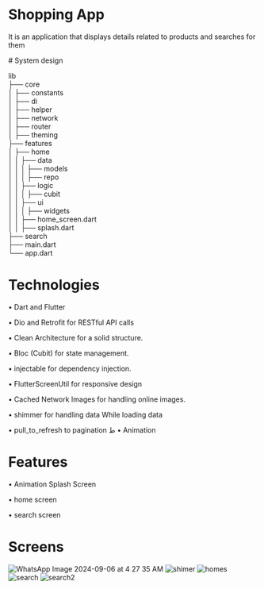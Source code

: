 
<div align="start">
  
# Shopping App 
It is an application that displays details related to products and searches for them


<div align="start">
# System design

lib  
├── core  
│   ├── constants  
│   ├── di  
│   ├── helper  
│   ├── network  
│   ├── router  
│   ├── theming  
├── features  
│   ├── home  
│   │   ├── data  
│   │   │   ├── models  
│   │   │   ├── repo  
│   │   ├── logic  
│   │   │   ├── cubit  
│   │   ├── ui  
│   │   │   ├── widgets  
│   │   ├── home_screen.dart  
│   │   ├── splash.dart  
├── search  
├── main.dart  
└── app.dart

<div align="start">
  
# Technologies

 • Dart and Flutter 
 
 • Dio and Retrofit for RESTful API calls
 
 • Clean Architecture for a solid structure.
 
 • Bloc (Cubit) for state management.
 
 • injectable for dependency injection.
 
 • FlutterScreenUtil for responsive design
 
 • Cached Network Images for handling online images.
 
 • shimmer  for handling data While loading data
 
 • pull_to_refresh to pagination 
  ط
 • Animation
 
<div align="start">

<div align="start">
  
#  Features 

 • Animation Splash Screen 
 
 • home screen
 
 • search screen




<div align="start">

# Screens
![WhatsApp Image 2024-09-06 at 4 27 35 AM](https://github.com/user-attachments/assets/a6709a8e-267a-4257-8636-8170ff3342c9)
![shimer](https://github.com/user-attachments/assets/01ac53ef-3c86-4136-ad15-cf85e8950270)
![homes](https://github.com/user-attachments/assets/8a5d2921-fa1b-4003-8a9d-700f6dd78eec)
![search](https://github.com/user-attachments/assets/3dcdb28a-8c56-4e66-9576-761f07ab9508)
![search2](https://github.com/user-attachments/assets/e3388e5a-12ef-4b4f-94d0-18c6b34a6302)
